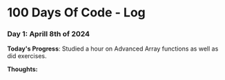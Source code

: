 # 100 Days Of Code - Log

### Day 1: Aprill 8th of 2024

**Today's Progress**: Studied a hour on Advanced Array functions as well as did exercises.

**Thoughts:** 



